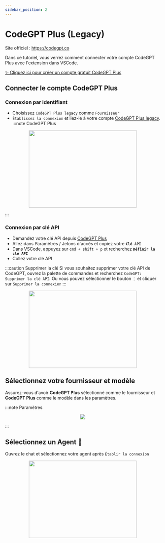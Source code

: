 ```yaml
---
sidebar_position: 2
---
```


# CodeGPT Plus (Legacy)

Site officiel : https://codegpt.co

Dans ce tutoriel, vous verrez comment connecter votre compte CodeGPT Plus avec l'extension dans VSCode.

[✨ Cliquez ici pour créer un compte gratuit CodeGPT Plus](https://account.codegpt.co/auth/register)

## Connecter le compte CodeGPT Plus

### Connexion par identifiant
- Choisissez `CodeGPT Plus legacy` comme `Fournisseur`
- `Établissez la connexion` et liez-le à votre compte [CodeGPT Plus legacy](https://account.codegpt.co/).
:::note CodeGPT Plus
<p align="center">
    <img width="350" height="250" src="https://github.com/davila7/code-gpt-docs/assets/37567214/6798ab1f-5d19-407a-bc28-b4a5b9ea9b3f" />
</p>
:::

### Connexion par clé API
  - Demandez votre clé API depuis [CodeGPT Plus](https://plus.codegpt.co/settings/apikey)
  - Allez dans Paramètres / Jetons d'accès et copiez votre **`Clé API`**
  - Dans VSCode, appuyez sur ```cmd + shift + p``` et recherchez **`Définir la clé API`**
  - Collez votre clé API

:::caution Supprimer la clé
Si vous souhaitez supprimer votre clé API de CodeGPT, ouvrez la palette de commandes et recherchez `CodeGPT: Supprimer la clé API`. Ou vous pouvez sélectionner le bouton `⋮` et cliquer sur `Supprimer la connexion`
:::

<p align="center">
      <img width="350" height="250" src="https://github.com/davila7/code-gpt-docs/assets/37567214/7a786f2e-f65d-4862-a1f7-61b705ff1cd5" />
</p>

## Sélectionnez votre fournisseur et modèle
Assurez-vous d'avoir **CodeGPT Plus** sélectionné comme le fournisseur et **CodeGPT Plus** comme le modèle dans les paramètres.

:::note Paramètres
<p align="center">
    <img src="https://github-production-user-asset-6210df.s3.amazonaws.com/6216945/274446065-993eca0d-30e3-4642-8e08-c5e51381f0e6.png" />
</p>
:::

## Sélectionnez un Agent 🤖
Ouvrez le chat et sélectionnez votre agent après `Établir la connexion`

<p align="center">
      <img width="350" height="250" src="https://github.com/davila7/code-gpt-docs/assets/37567214/774ca6a0-4e00-4e3f-b001-51c834dc5ecf" />
</p>


